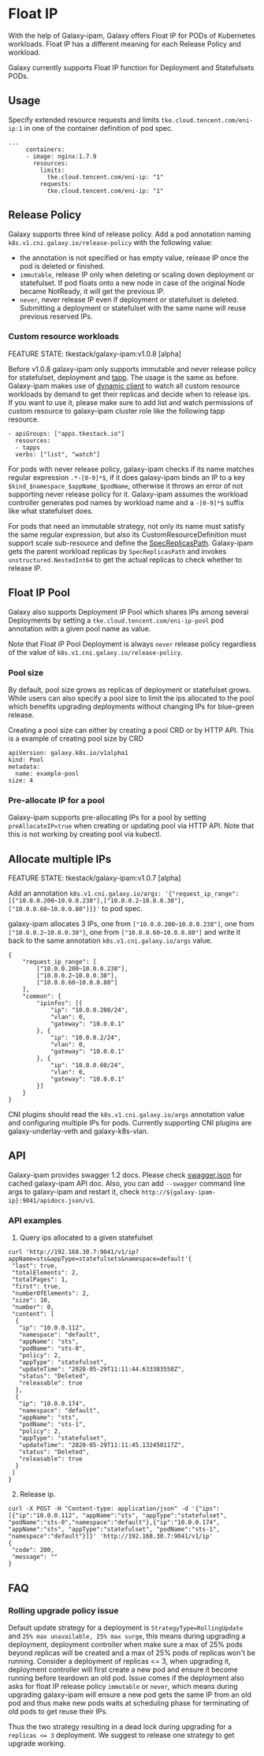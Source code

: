 # Float IP

With the help of Galaxy-ipam, Galaxy offers Float IP for PODs of Kubernetes workloads. Float IP has a different meaning for each Release Policy and workload.

Galaxy currently supports Float IP function for Deployment and Statefulsets PODs.

## Usage

Specify extended resource requests and limits `tke.cloud.tencent.com/eni-ip:1` in one of the container definition of pod spec.

```
...
     containers:
     - image: nginx:1.7.9
       resources:
         limits:
           tke.cloud.tencent.com/eni-ip: "1"
         requests:
           tke.cloud.tencent.com/eni-ip: "1"
```

## Release Policy

Galaxy supports three kind of release policy. Add a pod annotation naming `k8s.v1.cni.galaxy.io/release-policy` with the following value:

- the annotation is not specified or has empty value, release IP once the pod is deleted or finished.
- `immutable`, release IP only when deleting or scaling down deployment or statefulset. If pod floats onto a new node in
case of the original Node became NotReady, it will get the previous IP.
- `never`, never release IP even if deployment or statefulset is deleted. Submitting a deployment or statefulset with
the same name will reuse previous reserved IPs. 

### Custom resource workloads

FEATURE STATE: tkestack/galaxy-ipam:v1.0.8 [alpha]

Before v1.0.8 galaxy-ipam only supports immutable and never release policy for statefulset, deployment and [tapp](https://github.com/tkestack/tapp).
The usage is the same as before. Galaxy-ipam makes use of [dynamic client](https://github.com/kubernetes/client-go/tree/master/dynamic) to watch all custom resource workloads by demand to get
their replicas and decide when to release ips. If you want to use it, please make sure to add list and watch permissions of custom resource to galaxy-ipam cluster role like the following tapp resource.

```
- apiGroups: ["apps.tkestack.io"]
  resources:
  - tapps
  verbs: ["list", "watch"]
```

For pods with never release policy, galaxy-ipam checks if its name matches regular expression `.*-[0-9]*$`, if it does galaxy-ipam binds an IP to a key `$kind_$namespace_$appName_$podName`, otherwise it throws an error of not
supporting never release policy for it. Galaxy-ipam assumes the workload controller generates pod names by workload name and a `-[0-9]*$` suffix like what statefulset does.

For pods that need an immutable strategy, not only its name must satisfy the same regular expression, but also its CustomResourceDefinition must support scale sub-resource and define the [SpecReplicasPath](https://github.com/kubernetes/kubernetes/blob/v1.19.4/staging/src/k8s.io/apiextensions-apiserver/pkg/apis/apiextensions/v1beta1/types.go#L455).
Galaxy-ipam gets the parent workload replicas by `SpecReplicasPath` and invokes `unstructured.NestedInt64` to get the actual replicas to check whether to release IP.

## Float IP Pool

Galaxy also supports Deployment IP Pool which shares IPs among several Deployments by setting a `tke.cloud.tencent.com/eni-ip-pool` pod annotation with a given pool name as value.

Note that Float IP Pool Deployment is always `never` release policy regardless of the value of `k8s.v1.cni.galaxy.io/release-policy`.

### Pool size

By default, pool size grows as replicas of deployment or statefulset grows. While users can also specify a pool size to limit the ips allocated to
the pool which benefits upgrading deployments without changing IPs for blue-green release.

Creating a pool size can either by creating a pool CRD or by HTTP API. This is a example of creating pool size by CRD

```
apiVersion: galaxy.k8s.io/v1alpha1
kind: Pool
metadata:
  name: example-pool
size: 4
```

### Pre-allocate IP for a pool

Galaxy-ipam supports pre-allocating IPs for a pool by setting `preAllocateIP=true` when creating or updating pool via HTTP API. Note that this is not working by creating pool via kubectl.

## Allocate multiple IPs

FEATURE STATE: tkestack/galaxy-ipam:v1.0.7 [alpha]

Add an annotation `k8s.v1.cni.galaxy.io/args: '{"request_ip_range":[["10.0.0.200~10.0.0.238"],["10.0.0.2~10.0.0.30"],["10.0.0.60~10.0.0.80"]]}'` to pod spec.

galaxy-ipam allocates 3 IPs, one from `["10.0.0.200~10.0.0.238"]`, one from `["10.0.0.2~10.0.0.30"]`, one from `["10.0.0.60~10.0.0.80"]`
and write it back to the same annotation `k8s.v1.cni.galaxy.io/args` value.

```
{
	"request_ip_range": [
		["10.0.0.200~10.0.0.238"],
		["10.0.0.2~10.0.0.30"],
		["10.0.0.60~10.0.0.80"]
	],
	"common": {
		"ipinfos": [{
			"ip": "10.0.0.200/24",
			"vlan": 0,
			"gateway": "10.0.0.1"
		}, {
			"ip": "10.0.0.2/24",
			"vlan": 0,
			"gateway": "10.0.0.1"
		}, {
			"ip": "10.0.0.60/24",
			"vlan": 0,
			"gateway": "10.0.0.1"
		}]
	}
}
```

CNI plugins should read the `k8s.v1.cni.galaxy.io/args` annotation value and configuring multiple IPs for pods.
Currently supporting CNI plugins are galaxy-underlay-veth and galaxy-k8s-vlan.

## API

Galaxy-ipam provides swagger 1.2 docs. Please check [swagger.json](swagger.json) for cached galaxy-ipam API doc.
Also, you can add `--swagger` command line args to galaxy-ipam and restart it, check `http://${galaxy-ipam-ip}:9041/apidocs.json/v1`.

### API examples

1. Query ips allocated to a given statefulset

```
curl 'http://192.168.30.7:9041/v1/ip?appName=sts&appType=statefulsets&namespace=default'{
 "last": true,
 "totalElements": 2,
 "totalPages": 1,
 "first": true,
 "numberOfElements": 2,
 "size": 10,
 "number": 0,
 "content": [
  {
   "ip": "10.0.0.112",
   "namespace": "default",
   "appName": "sts",
   "podName": "sts-0",
   "policy": 2,
   "appType": "statefulset",
   "updateTime": "2020-05-29T11:11:44.633383558Z",
   "status": "Deleted",
   "releasable": true
  },
  {
   "ip": "10.0.0.174",
   "namespace": "default",
   "appName": "sts",
   "podName": "sts-1",
   "policy": 2,
   "appType": "statefulset",
   "updateTime": "2020-05-29T11:11:45.132450117Z",
   "status": "Deleted",
   "releasable": true
  }
 ]
}
```

2. Release ip.

```
curl -X POST -H "Content-type: application/json" -d '{"ips":[{"ip":"10.0.0.112", "appName":"sts", "appType":"statefulset", "podName":"sts-0","namespace":"default"},{"ip":"10.0.0.174", "appName":"sts", "appType":"statefulset", "podName":"sts-1", "namespace":"default"}]}' 'http://192.168.30.7:9041/v1/ip'
{
 "code": 200,
 "message": ""
}
```

## FAQ

### Rolling upgrade policy issue

Default update strategy for a deployment is `StrategyType=RollingUpdate` and `25% max unavailable, 25% max surge`, this
means during upgrading a deployment, deployment controller when make sure a max of 25% pods beyond replicas will be created
and a max of 25% pods of replicas won't be running. Consider a deployment of replicas <= 3, when upgrading it, deployment
controller will first create a new pod and ensure it become running before teardown an old pod. Issue comes if the deployment
also asks for float IP release policy `immutable` or `never`, which means during upgrading galaxy-ipam will ensure a new
pod gets the same IP from an old pod and thus make new pods waits at scheduling phase for terminating of old pods to get
reuse their IPs.

Thus the two strategy resulting in a dead lock during upgrading for a `replicas <= 3` deployment. We suggest to release
one strategy to get upgrade working.
